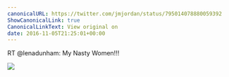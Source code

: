 ```yaml
---
canonicalURL: https://twitter.com/jmjordan/status/795014078880059392
ShowCanonicalLink: true
CanonicalLinkText: View original on
date: 2016-11-05T21:25:01+00:00
---
```

RT @lenadunham: My Nasty Women!!!

![](/images/795014078880059392-CwhpNkhVEAAFzWv.jpg)